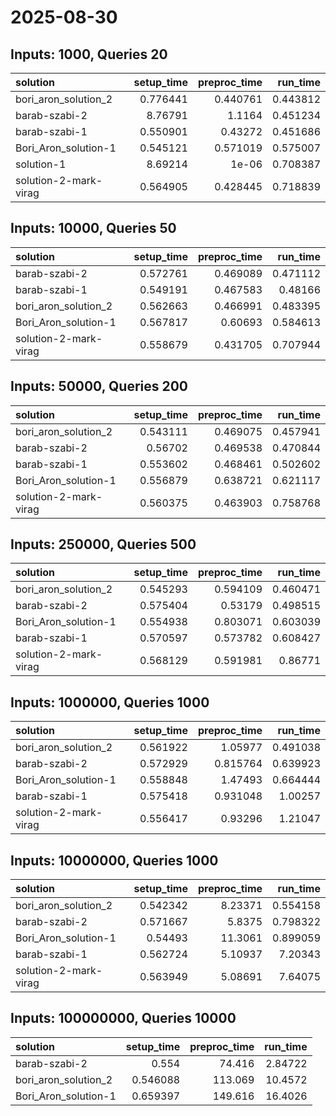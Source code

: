 # 2025-08-30

## Inputs: 1000, Queries 20

| solution              |   setup_time |   preproc_time |   run_time |
|:----------------------|-------------:|---------------:|-----------:|
| bori_aron_solution_2  |     0.776441 |       0.440761 |   0.443812 |
| barab-szabi-2         |     8.76791  |       1.1164   |   0.451234 |
| barab-szabi-1         |     0.550901 |       0.43272  |   0.451686 |
| Bori_Aron_solution-1  |     0.545121 |       0.571019 |   0.575007 |
| solution-1            |     8.69214  |       1e-06    |   0.708387 |
| solution-2-mark-virag |     0.564905 |       0.428445 |   0.718839 |

## Inputs: 10000, Queries 50

| solution              |   setup_time |   preproc_time |   run_time |
|:----------------------|-------------:|---------------:|-----------:|
| barab-szabi-2         |     0.572761 |       0.469089 |   0.471112 |
| barab-szabi-1         |     0.549191 |       0.467583 |   0.48166  |
| bori_aron_solution_2  |     0.562663 |       0.466991 |   0.483395 |
| Bori_Aron_solution-1  |     0.567817 |       0.60693  |   0.584613 |
| solution-2-mark-virag |     0.558679 |       0.431705 |   0.707944 |

## Inputs: 50000, Queries 200

| solution              |   setup_time |   preproc_time |   run_time |
|:----------------------|-------------:|---------------:|-----------:|
| bori_aron_solution_2  |     0.543111 |       0.469075 |   0.457941 |
| barab-szabi-2         |     0.56702  |       0.469538 |   0.470844 |
| barab-szabi-1         |     0.553602 |       0.468461 |   0.502602 |
| Bori_Aron_solution-1  |     0.556879 |       0.638721 |   0.621117 |
| solution-2-mark-virag |     0.560375 |       0.463903 |   0.758768 |

## Inputs: 250000, Queries 500

| solution              |   setup_time |   preproc_time |   run_time |
|:----------------------|-------------:|---------------:|-----------:|
| bori_aron_solution_2  |     0.545293 |       0.594109 |   0.460471 |
| barab-szabi-2         |     0.575404 |       0.53179  |   0.498515 |
| Bori_Aron_solution-1  |     0.554938 |       0.803071 |   0.603039 |
| barab-szabi-1         |     0.570597 |       0.573782 |   0.608427 |
| solution-2-mark-virag |     0.568129 |       0.591981 |   0.86771  |

## Inputs: 1000000, Queries 1000

| solution              |   setup_time |   preproc_time |   run_time |
|:----------------------|-------------:|---------------:|-----------:|
| bori_aron_solution_2  |     0.561922 |       1.05977  |   0.491038 |
| barab-szabi-2         |     0.572929 |       0.815764 |   0.639923 |
| Bori_Aron_solution-1  |     0.558848 |       1.47493  |   0.664444 |
| barab-szabi-1         |     0.575418 |       0.931048 |   1.00257  |
| solution-2-mark-virag |     0.556417 |       0.93296  |   1.21047  |

## Inputs: 10000000, Queries 1000

| solution              |   setup_time |   preproc_time |   run_time |
|:----------------------|-------------:|---------------:|-----------:|
| bori_aron_solution_2  |     0.542342 |        8.23371 |   0.554158 |
| barab-szabi-2         |     0.571667 |        5.8375  |   0.798322 |
| Bori_Aron_solution-1  |     0.54493  |       11.3061  |   0.899059 |
| barab-szabi-1         |     0.562724 |        5.10937 |   7.20343  |
| solution-2-mark-virag |     0.563949 |        5.08691 |   7.64075  |

## Inputs: 100000000, Queries 10000

| solution             |   setup_time |   preproc_time |   run_time |
|:---------------------|-------------:|---------------:|-----------:|
| barab-szabi-2        |     0.554    |         74.416 |    2.84722 |
| bori_aron_solution_2 |     0.546088 |        113.069 |   10.4572  |
| Bori_Aron_solution-1 |     0.659397 |        149.616 |   16.4026  |